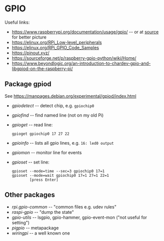 GPIO
====

Useful links:

* https://www.raspberrypi.org/documentation/usage/gpio/ -- or at [source](https://github.com/raspberrypi/documentation/tree/master/usage/gpio) for better picture
* https://elinux.org/RPi_Low-level_peripherals
* https://elinux.org/RPi_GPIO_Code_Samples
* https://pinout.xyz/
* https://sourceforge.net/p/raspberry-gpio-python/wiki/Home/
* https://www.beyondlogic.org/an-introduction-to-chardev-gpio-and-libgpiod-on-the-raspberry-pi/


Package gpiod
-------------

See https://manpages.debian.org/experimental/gpiod/index.html

- *gpiodetect* -- detect chip, e.g. `gpiochip0`
- *gpiofind* -- find named line (not on my old Pi)
- *gpioget* -- read line:

      gpioget gpiochip0 17 27 22

- *gpioinfo* -- lists all gpio lines, e.g. `16: led0 output`
- *gpiomon* -- monitor line for events
- *gpioset* -- set line:

      gpioset --mode=time --sec=3 gpiochip0 17=1
      gpioset --mode=wait gpiochip0 17=1 27=1 22=1
              [press Enter]


Other packages
--------------

- *rpi.gpio-common* -- "common files e.g. udev rules"
- *raspi-gpio* -- "dump the state"
- *gpio-utils* -- lsgpio, gpio-hammer, gpio-event-mon ("not useful for setting")
- *pigpio* -- metapackage
- *wiringpi* -- a well known one

